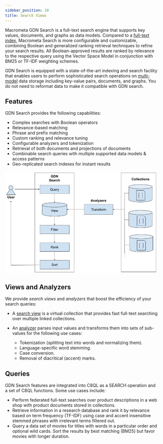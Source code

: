 ```yaml
---
sidebar_position: 10
title: Search Views
---
```


Macrometa GDN Search is a full-text search engine that supports key values, documents, and graphs as data models. Compared to a [full-text index](../../collections/indexing/fulltext-indexes.md), Macrometa Search is more configurable and customizable, combining Boolean and generalized ranking retrieval techniques to refine your search results. All Boolean-approved results are ranked by relevance to the respective query using the Vector Space Model in conjunction with BM25 or TF-IDF weighting schemes.

GDN Search is equipped with a state-of-the-art indexing and search facility that enables users to perform sophisticated search operations on [multi-model](https://www.macrometa.com/topics/multi-model-database) data storage including key-value pairs, documents, and graphs. You do not need to reformat data to make it compatible with GDN search.

## Features

GDN Search provides the following capabilities:

- Complex searches with Boolean operators
- Relevance-based matching
- Phrase and prefix matching
- Custom ranking and relevance tuning
- Configurable analyzers and tokenization
- Retrieval of both documents and projections of documents
- Combinable search queries with multiple supported data models & access patterns
- Geo-replicated search indexes for instant results

![Architecture of GDN Search](/img/search/architecture.jpg)

## Views and Analyzers

We provide _search views_ and _analyzers_ that boost the efficiency of your search queries:

- A [search view](tasks/) is a virtual collection that provides fast full-text searching over multiple linked collections.
- An [analyzer](analyzers/) parses input values and transforms them into sets of sub-values for the following use cases:

  - Tokenization (splitting text into words and normalizing them).
  - Language-specific word stemming.
  - Case conversion.
  - Removal of diacritical (accent) marks.

## Queries

GDN Search features are integrated into C8QL as a SEARCH operation and a set of C8QL functions. Some use cases include:

- Perform federated full-text searches over product descriptions in a web shop with product documents stored in collections.
- Retrieve information in a research database and rank it by relevance based on term frequency (TF-IDF) using case and accent insensitive stemmed phrases with irrelevant terms filtered out.
- Query a data set of movies for titles with words in a particular order and optional wild cards. Sort the results by best matching (BM25) but favor movies with longer duration.
